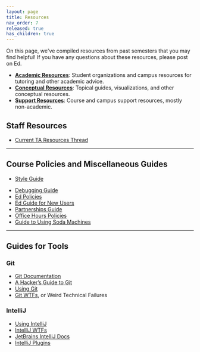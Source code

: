 ```yaml
---
layout: page
title: Resources
nav_order: 7
released: true
has_children: true
---
```


On this page, we've compiled resources from past semesters that you may find helpful! If you have any questions about these resources, please post on Ed.

- [**Academic Resources**](academic/index.md): Student organizations and campus resources for tutoring and other academic advice.
- [**Conceptual Resources**](conceptual/index.md): Topical guides, visualizations, and other conceptual resources.
- [**Support Resources**](support/index.md): Course and campus support resources, mostly non-academic.

## Staff Resources

- [Current TA Resources Thread](TODO)

---

## Course Policies and Miscellaneous Guides

<!-- - [Beacon Guide](guides/beacon-guide.html) -->
<!-- - [Gitbugs Guide](guides/gitbugs) -->

- [Style Guide](guides/style/index.md)
<!-- - [Discord Guide for Remote Labs](guides/discord/index.md) -->
- [Debugging Guide](guides/intellij/debugging.md)
- [Ed Policies](guides/ed/index.md)
- [Ed Guide for New Users](guides/ed/ed-guide.md)
- [Partnerships Guide](guides/partnerships/index.md)
- [Office Hours Policies](guides/oh/index.md)
- [Guide to Using Soda Machines](guides/soda-machines/index.md)

---

## Guides for Tools

### Git

- [Git Documentation](http://git-scm.com/doc)
- [A Hacker’s Guide to Git](https://wildlyinaccurate.com/a-hackers-guide-to-git/)
- [Using Git](guides/git/index.md)
- [Git WTFs](guides/git/wtfs.md), or Weird Technical Failures

### IntelliJ

- [Using IntelliJ](guides/intellij/index.md)
- [IntelliJ WTFs](guides/intellij/wtfs.md)
- [JetBrains IntelliJ Docs](https://www.jetbrains.com/help/idea/getting-started.html)
- [IntelliJ Plugins](guides/intellij/plugins.md)


